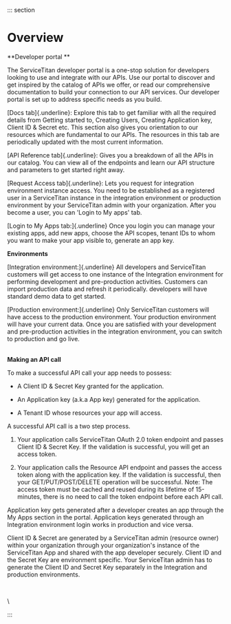 <div>

::: section
<div>

<div>

</div>

<div>

<div>

# Overview

**Developer portal **

The ServiceTitan developer portal is a one-stop solution for developers
looking to use and integrate with our APIs. Use our portal to discover
and get inspired by the catalog of APIs we offer, or read our
comprehensive documentation to build your connection to our API
services. Our developer portal is set up to address specific needs as
you build.

[Docs tab]{.underline}: Explore this tab to get familiar with all the
required details from Getting started to, Creating Users, Creating
Application key, Client ID & Secret etc. This section also gives you
orientation to our resources which are fundamental to our APIs. The
resources in this tab are periodically updated with the most current
information. 

[API Reference tab]{.underline}: Gives you a breakdown of all the APIs
in our catalog. You can view all of the endpoints and learn our API
structure and parameters to get started right away. 

[Request Access tab]{.underline}: Lets you request for integration
environment instance access. You need to be established as a registered
user in a ServiceTitan instance in the integration environment or
production environment by your ServiceTitan admin with your
organization. After you become a user, you can \'Login to My apps\' tab.

[Login to My Apps tab:]{.underline} Once you login you can manage your
existing apps, add new apps, choose the API scopes, tenant IDs to whom
you want to make your app visible to, generate an app key.

**Environments**

[Integration environment:]{.underline} All developers and ServiceTitan
customers will get access to one instance of the Integration environment
for performing development and pre-production activities. Customers can
import production data and refresh it periodically. developers will have
standard demo data to get started.

[Production environment:]{.underline} Only ServiceTitan customers will
have access to the production environment. Your production environment
will have your current data. Once you are satisfied with your
development and pre-production activities in the integration
environment, you can switch to production and go live.

\
**Making an API call**

To make a successful API call your app needs to possess: 

-   A Client ID & Secret Key granted for the application. 

-   An Application key (a.k.a App key) generated for the application. 

-   A Tenant ID whose resources your app will access. 

A successful API call is a two step process. 

1.  Your application calls ServiceTitan OAuth 2.0 token endpoint and
    passes Client ID & Secret Key. If the validation is successful, you
    will get an access token. 

2.  Your application calls the Resource API endpoint and passes the
    access token along with the application key. If the validation is
    successful, then your GET/PUT/POST/DELETE operation will be
    successful. Note: The access token must be cached and reused during
    its lifetime of 15-minutes, there is no need to call the token
    endpoint before each API call.

Application key gets generated after a developer creates an app through
the My Apps section in the portal. Application keys generated through an
Integration environment login works in production and vice versa.

Client ID & Secret are generated by a ServiceTitan admin (resource
owner) within your organization through your organization\'s instance of
the ServiceTitan App and shared with the app developer securely. Client
ID and the Secret Key are environment specific. Your ServiceTitan admin
has to generate the Client ID and Secret Key separately in the
Integration and production environments.

 

\

</div>

</div>

</div>
:::

</div>
